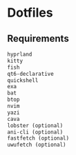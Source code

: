 # Dotfiles

## Requirements

```txt
hyprland
kitty
fish
qt6-declarative
quickshell
exa
bat
btop
nvim
yazi
cava
lobster (optional)
ani-cli (optional)
fastfetch (optional)
uwufetch (optional)
```

